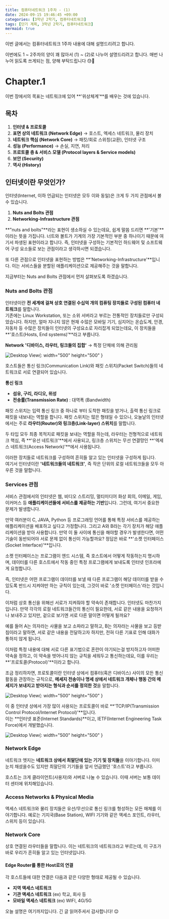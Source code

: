 ```yaml
---
title: 컴퓨터네트워크 1주차 - (1)
date: 2024-09-15 19:46:45 +09:00
categories: [3학년 2학기, 컴퓨터네트워크]
tags: [단기 계획, 3학년 2학기, 컴퓨터네트워크]
mermaid: true
---
```


이번 글에서는 컴퓨터네트워크 1주차 내용에 대해 설명드리려고 합니다.

이번에도 1 ~ 2주차의 양이 꽤 많아서 (1) ~ (2)로 나누어 설명드리려고 합니다. 매번 나누어 읽도록 쓰게되는 점, 양해 부탁드립니다 😓🙏

# Chapter.1

이번 장에서의 목표는 네트워크에 있어 **'위상체계'**를 배우는 것에 있습니다.

## **목차**

1. **인터넷 & 프로토콜**
2. **표면 상의 네트워크 (Network Edge)**
   → 호스트, 엑세스 네트워크, 물리 장치
3. **네트워크 핵심 (Network Core)**
   → 패킷/회로 스위칭(교환), 인터넷 구조
4. **성능 (Performance)**
   → 손실, 지연, 처리
5. **프로토콜 층 & 서비스 모델 (Protocol layers & Service models)**
6. **보안 (Security)**
7. **역사 (History)**

## **인터넷이란 무엇인가?**

인터넷(Internet, 이하 언급되는 인터넷은 모두 이와 동일)은 크게 두 가지 관점에서 볼 수 있습니다.

1. **Nuts and Bolts 관점**
2. **Networking-Infrastructure 관점**

**"nuts and bolts"**라는 표현이 생소하실 수 있는데요, 쉽게 말씀 드리면 **'기본'**이라는 뜻을 가집니다. 너트와 볼트가 기계의 가장 기본적인 부분 중 하나이기 때문에 여기서 파생된 표현이라고 합니다. 즉, 인터넷을 구성하는 기본적인 하드웨어 및 소프트웨어 구성 요소들로 보는 관점이라고 생각하시면 되겠습니다.

또 다른 관점으로 인터넷을 표현하는 방법은 **'Networking-Infrastructure'**입니다. 이는 서비스들을 분할된 애플리케이션으로 제공해주는 것을 말합니다.

지금부터는 Nuts and Bolts 관점에서 먼저 살펴보도록 하겠습니다.

### **Nuts and Bolts 관점**

인터넷이란 **전 세계에 걸쳐 상호 연결된 수십억 개의 컴퓨팅 장치들로 구성된 컴퓨터 네트워크**를 말합니다.  
기존에는 Linux Workstation, 또는 소위 서버라고 부르는 전통적인 장치들로만 구성되었습니다. 하지만, 얼마 지나지 않은 현재 수많은 모바일 기기, 심지어는 온습도계, 안경, 자동차 등 수많은 장치들이 인터넷의 구성요소로 자리잡게 되었는데요, 이 장치들을 **'호스트(Hosts, End systems)'**라고 부릅니다.

**Network**
**'디바이스, 라우터, 링크들의 집합'** → 특정 단체에 의해 관리됨

![Desktop View](/assets/img/computer-network/nuts-and-bolts.jpg){: width="500" height="500" }

호스트들은 통신 링크(Communication Link)와 패킷 스위치(Packet Switch)들의 네트워크로 서로 연결되어 있습니다.

**통신 링크**

- **섬유, 구리, 라디오, 위성**
- **전송률(Transmission Rate)** : 대역폭 (Bandwidth)

패킷 스위치는 입력 통신 링크 중 하나로 부터 도착한 패킷을 받거나, 출력 통신 링크로 패킷을 내보내는 역할을 합니다. 패킷 스위치는 많은 형태일 수 있으나, 오늘날의 인터넷에서는 주로 **라우터(Router)와 링크층(Link-layer) 스위치**를 말합니다.

두 타입 모두 최종 목적지로 패킷을 보내는 역할을 하는데, 라우터는 전형적으로 네트워크 핵심, 즉 **'유선 네트워크'**에서 사용되고, 링크층 스위치는 무선 연결망인 **'엑세스 네트워크(Access Network)'**에서 사용됩니다.

이러한 장치들로 네트워크를 구성하여 흔히들 알고 있는 인터넷을 구성하게 됩니다.  
여기서 인터넷이란 **'네트워크들의 네트워크'**, 즉 작은 단위의 로컬 네트워크들을 모두 아우른 것을 말합니다.

### **Services 관점**

서비스 관점에서의 인터넷은 웹, 비디오 스트리밍, 멀티미디어 화상 회의, 이메일, 게임, 이커머스 등 **애플리케이션들에 서비스를 제공하는 기반**입니다. 그런데, 여기서 중요한 문제가 발생합니다.

만약 여러분이 C, JAVA, Python 등 프로그래밍 언어를 통해 특정 서비스를 제공하는 애플리케이션을 배포하고 싶다고 가정합니다. 그리고 A와 B라는 각기 장치가 해당 애플리케이션을 받아 사용합니다. 만약 이 둘 사이에 통신을 해야할 경우가 발생한다면, 어떤 기술이 동반되어야 서로 문제 없이 통신이 가능할까요? 정답은 바로 **'소켓 인터페이스(Socket Interface)'**입니다.

소켓 인터페이스는 프로그램이 엔드 시스템, 즉 호스트에서 어떻게 작동하는지 명시하며, 데이터를 다른 호스트에서 작동 중인 특정 프로그램에게 보내도록 인터넷 인프라에게 요청합니다.

즉, 인터넷은 어떤 프로그램이 데이터를 보낼 때 다른 프로그램이 해당 데이터를 받을 수 있도록 반드시 지켜야만 하는 규칙이 있는데, 그것이 바로 '소켓 인터페이스'라는 것입니다.

이처럼 상호 통신을 위해선 서로가 지켜줘야 할 약속이 존재합니다. 인터넷도 마찬가지입니다. 만약 각각의 로컬 네트워크들간의 통신이 필요한데, 서로 같은 내용을 요청하거나 보내주고 있지만, 겉으로 보기엔 서로 다른 말이면 어떻게 될까요?

예를 들어 A는 의자라는 사물을 보고 소파라고 말하고, B는 의자라는 사물을 보고 등받침이라고 말하면, 서로 같은 내용을 전달하고자 하지만, 전혀 다른 기표로 인해 대화가 통하지 않게 됩니다.

이처럼 특정 내용에 대해 서로 다른 표기법으로 혼란이 야기되는걸 방지하고자 어떠한 약속을 정하고, 이 약속을 벗어나지 않는 규칙을 세워두고 통신하는데요, 이를 우리는 **'프로토콜(Protocol)'**이라고 합니다.

조금 정리하자면, 프로토콜이란 인터넷 상에서 컴퓨터(혹은 디바이스) 사이의 모든 통신 활동을 관장하는 규칙으로, **메세지 전송이나 명세 상에서 네트워크 개체나 행동 간의 메세지가 보내지고 받아지는 형식과 순서를 정의한 것**을 말합니다.

![Desktop View](/assets/img/computer-network/protocol.jpg){: width="500" height="500" }

이 중 인터넷 상에서 가장 많이 사용되는 프로토콜이 바로 **'TCP/IP(Transmission Control Protocol/Internet Protocol)'**입니다.  
이는 **인터넷 표준(Internet Standards)**이고, IETF(Internet Engineering Task Force)에서 개발했습니다.

![Desktop View](/assets/img/computer-network/internet-structure.jpg){: width="500" height="500" }

### **Network Edge**

네트워크 엣지는 **네트워크 상에서 최말단에 있는 기기 및 장치들**을 이야기합니다. 이미 눈치 채셨을수도 있지만 최말단의 기기들을 앞서 언급했던 '호스트'라고 부릅니다.

호스트는 크게 클라이언트(사용자)와 서버로 나눌 수 있습니다. 이때 서버는 보통 데이터 센터에 위치해있습니다.

### **Access Networks & Physical Media**

액세스 네트워크와 물리 장치들은 유선/무선으로 통신 링크를 형성하는 모든 매체를 이야기합니다. 예로는 기지국(Base Station), WIFI 기기와 같은 액세스 포인트, 라우터, 스위치 등이 있습니다.

### **Network Core**

상호 연결된 라우터들을 말합니다. 이는 네트워크의 네트워크라고 부르는데, 이 구조가 바로 우리가 흔히들 알고 있는 인터넷입니다.

#### Edge Router를 통한 Host로의 연결

각 호스트들에 대한 연결은 다음과 같은 다양한 형태로 제공될 수 있습니다.

- **지역 액세스 네트워크**
- **기관 액세스 네트워크** (ex) 학교, 회사 등
- **모바일 액세스 네트워크** (ex) WIFI, 4G/5G

오늘 설명은 여기까지입니다. 긴 글 읽어주셔서 감사합니다! 😌
